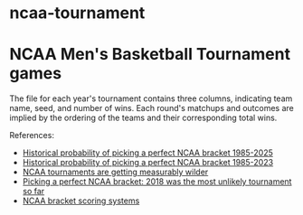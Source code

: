 # ncaa-tournament
NCAA Men's Basketball Tournament games
======================================

The file for each year's tournament contains three columns, indicating team
name, seed, and number of wins. Each round's matchups and outcomes are implied
by the ordering of the teams and their corresponding total wins.

References:

* [Historical probability of picking a perfect NCAA bracket 1985-2025](https://possiblywrong.wordpress.com/2025/04/08/historical-probability-of-picking-a-perfect-bracket-1985-2025/)
* [Historical probability of picking a perfect NCAA bracket 1985-2023](https://possiblywrong.wordpress.com/2023/04/05/historical-probability-of-picking-a-perfect-ncaa-bracket-1985-2023/)
* [NCAA tournaments are getting measurably wilder](https://possiblywrong.wordpress.com/2022/04/05/ncaa-tournaments-are-getting-measurably-wilder/)
* [Picking a perfect NCAA bracket: 2018 was the most unlikely tournament so far](https://possiblywrong.wordpress.com/2018/04/06/picking-a-perfect-ncaa-bracket-2018-was-the-most-unlikely-tournament-so-far/)
* [NCAA bracket scoring systems](https://possiblywrong.wordpress.com/2015/04/23/ncaa-bracket-scoring-systems/)
